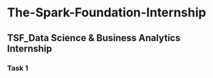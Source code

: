 # The-Spark-Foundation-Internship
## TSF_Data Science &amp; Business Analytics Internship
### Task 1
